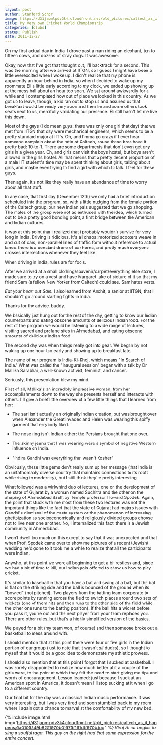```yaml
---
layout: post
author: Stanford Schor
image: https://d31japmlpdv3k4.cloudfront.net/old_pictures/caltech_as_it_happens/6a0105349b8251970b015438a11972970c.jpg
title: My Very own Cricket World Championship 
categories: [clubs]
status: Publish
date: 2011-12-27
---
```


 On my first actual day in India, I drove past a man riding an  elephant, ten to fifteen cows, and dozens of stray dogs. It was awesome.

 Okay, now that I've got that thought out, I'll backtrack for a  second. This was the morning after we arrived at IITGN, so I guess I  might have been a little overexcited when I woke up. I didn't realize  that my phone is apparently an hour behind in India, so when I decided  to wake up my roommate Eli a little early according to *my* clock, we ended up showing up at the mess hall about an hour too soon.  We sat around awkwardly for a while and I contemplated how out of place  we looked in this country. As we got up to leave, though, a kid ran out  to stop us and assured us that breakfast would be ready very soon and  then he and some others took seats next to us, mercifully validating our  presence. Eli still hasn't let me live this down.

 Most of the guys (I do mean *guys*: there was only one  girl that day) that we met from IITGN that day were mechanical  engineers, which seems to be a pretty standard major at IIT's. Oh, and  I'mma go crazy if I ever hear someone complain about the ratio at  Caltech, cause these bros have it pretty bad: 10-to-1. There are some  departments that don't even get *any* girls in a given year. Oh,  and girls can visit the boys hostel, but boys aren't allowed in the  girls hostel. All that means that a pretty decent proportion of a male  IIT student's time may be spent thinking about girls, talking about  girls, and maybe even trying to find a girl with which to talk. I feel  for these guys.

 Then again, it's not like they really have an abundance of time to worry about all that stuff.

 In any case, that first day (December 12th) we only had a brief  introduction scheduled into the program, so, with a little nudging from  the female portion of the Caltech group, our new Indian pals suggested  that we go shopping. The males of the group were not as enthused with  the idea, which turned out to be a pretty good bonding point, a first  bridge between the American and Indian cultures.

 It was at this point that I realized that I probably wouldn't  survive for very long in India. Driving is ridiclous. It's all chaos:  motorized scooters weave in and out of cars, non-parallel lines of  traffic form without reference to actual lanes, there is a constant  drone of car horns, and pretty much everyone crosses intersections  whenever they feel like.

 When driving in India, rules are for fools.

 After we arrived at a small clothing/souvenir/carpet/everything  else store, I made sure to try on a vest and have Margaret take of  picture of it so that my friend Sam (a fellow New Yorker from Caltech)  could see. Sam hates vests.

 *Eat your heart out Sam.*
 I also learned from Anchit, a senior at IITGN, that I shouldn't go around starting fights in India.

 Thanks for the advice, buddy.

 We basically just hung out for the rest of the day, getting to  know our Indian counterparts and eating obscene amounts of delicious  Indian food. For the rest of the program we would be listening to a wide  range of lectures, visiting sacred and profane sites in Ahmedabad, and  eating obscene amounts of delicious Indian food.

 The second day was when things really got into gear. We began by  not waking up one hour too early and showing up to breakfast late.

 The name of our program is India-Ki-Khoj, which means "In Search of India." What  was called the "inaugural session" began with a talk by Dr. Mallika  Sarabhai, a well-known activist, feminist, and dancer.

 Seriously, this presentation blew my mind.

 First of all, Mallika's an incredibly impressive woman, from her  accomplishments down to the way she presents herself and interacts with  others. I'll give a brief little overview of a few little things that I  learned from her:

- The sari isn't actually an originally Indian creation, but was  brought over when Alexander the Great invaded and Helen was wearing this  spiffy garment that errybody liked.

- The nose ring isn't Indian either: the Persians brought that one over.

- The skinny jeans that I was wearing were a symbol of negative Western influence on India.

- "Indira Gandhi was everything that wasn't Kosher"

 Obviously, these little gems don't really sum up her message  (that India is an unfathomably diverse country that maintains  connections to its roots while rising to modernity), but I still think  they're pretty interesting.

 What followed was a wirlwhind  duo of lectures, one on the development of the state of Gujarat by a  woman named Suchitra and the other on the shaping of Ahmedabad itself,  by Temple professor Howard Spodek. Again, the point that stuck with me  most from these two lectures was not the important things like the fact  that the state of Gujarat had majors issues with Gandhi's dismissal of  the caste system or the phenomenon of increasing ghettoization as  socioeconomically and religiously divided groups choose not to live near  one another. No, I internalized this fact: there is a Jewish community  in Ahmedabad.

 I won't dwell too much on this except to say  that it was unexpected and that when Prof. Spodek came over to show me  pictures of a recent (Jewish) wedding he'd gone to it took me a while to  realize that all the participants were Indian.

Anywho, at  this point we were all beginning to get a bit restless and, since we had  a bit of time to kill, our Indian pals offered to show us how to play  cricket.

 It's similar to baseball in that you have a bat and  swing at a ball, but the bat is flat on the striking side and the ball  is bounced of the ground when its "bowled" (not pitched). Two players  from the batting team cooperate to score points by running across the  field to switch places around two sets of wickets (one of them hits and  then runs to the other side of the field while the other one runs to the  batting position). If the ball hits a wicket before you pass it, you're  out and the next player from your team replaces you. There are other  rules, but that's a highly simplified version of the basics.

 We played for a bit (my team won, of course) and then someone broke out a basketball to mess around with.

I  should mention that at this point there were four or five girls in the  Indian portion of our group (just to note that it wasn't *all* dudes), so I thought to myself that it would be a good idea to demonstrate my athletic prowess.

  I should also mention that at this point I forgot that I sucked at  basketball. I was sorely disappointed to realize how much better at it a  couple of the girls were, to the point at which they felt the need to  start giving me tips and words of encouragement. Lesson learned: just  because I suck at an American sport in America, it doesn't mean I'll  stop sucking at it when I go to a different country.

 Our final  bit for the day was a classical Indian music performance. It was very  interesting, but I was very tired and soon stumbled back to my room  where I again got a chance to marvel at the comfortability of my new  bed.


{% include image.html img="https://d31japmlpdv3k4.cloudfront.net/old_pictures/caltech_as_it_happens/6a0105349b8251970b01675f167dff970b.jpg" %}
*Viraj Amar begins to sing a soulful raga. This guy on the right had that same expression for the entire concert.*
